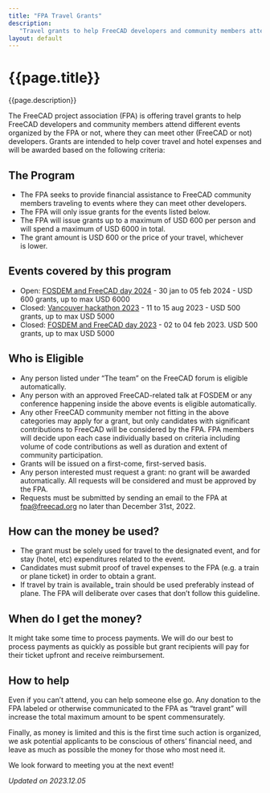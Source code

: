 ```yaml
---
title: "FPA Travel Grants"
description:
   "Travel grants to help FreeCAD developers and community members attend different gatherings and meetings"
layout: default
---
```


# {{page.title}}

{{page.description}}


The FreeCAD project association (FPA) is offering travel grants to help FreeCAD developers and community members attend different events organized by the FPA or not, where they can meet other (FreeCAD or not) developers. Grants are intended to help cover travel and hotel expenses and will be awarded based on the following criteria:

## The Program

- The FPA seeks to provide financial assistance to FreeCAD community members traveling to events where they can meet other developers.
- The FPA will only issue grants for the events listed below.
- The FPA will issue grants up to a maximum of USD 600 per person and will spend a maximum of USD 6000 in total.
- The grant amount is USD 600 or the price of your travel, whichever is lower.

## Events covered by this program

* Open: [FOSDEM and FreeCAD day 2024](https://blog.freecad.org/2023/10/31/fosdem-freecad-day-and-hackathon-2024/) - 30 jan to 05 feb 2024 - USD 600 grants, up to max USD 6000
* Closed: [Vancouver hackathon 2023](https://blog.freecad.org/2023/05/24/freecad-hackathon-11-13-august-2023/) - 11 to 15 aug 2023 - USD 500 grants, up to max USD 5000
* Closed: [FOSDEM and FreeCAD day 2023](https://github.com/FreeCAD/FPA/issues/22) - 02 to 04 feb 2023. USD 500 grants, up to max USD 5000

## Who is Eligible

- Any person listed under “The team” on the FreeCAD forum is eligible automatically.
- Any person with an approved FreeCAD-related talk at FOSDEM or any conference happening inside the above events is eligible automatically.
- Any other FreeCAD community member not fitting in the above categories may apply for a grant, but only candidates with significant contributions to FreeCAD will be considered by the FPA. FPA members will decide upon each case individually based on criteria   including volume of code contributions as well as duration and extent of community participation.
- Grants will be issued on a first-come, first-served basis.
- Any person interested must request a grant: no grant will be awarded automatically. All requests will be considered and must be approved by the FPA.
- Requests must be submitted by sending an email to the FPA at [fpa@freecad.org](mailto:fpa@freecad.org) no later than December 31st, 2022.

## How can the money be used?

- The grant must be solely used for travel to the designated event, and for stay (hotel, etc) expenditures related to the event.
- Candidates must submit proof of travel expenses to the FPA (e.g. a train or plane ticket) in order to obtain a grant.
- If travel by train is available„ train should be used preferably instead of plane. The FPA will deliberate over cases that don’t follow this guideline.

## When do I get the money?

It might take some time to process payments. We will do our best to process payments as quickly as possible but grant recipients will pay for their ticket upfront and receive reimbursement.  

## How to help

Even if you can’t attend, you can help someone else go. Any donation to the FPA labeled or otherwise communicated to the FPA as “travel grant” will increase the total maximum amount to be spent commensurately.  

Finally, as money is limited and this is the first time such action is organized, we ask potential applicants to be conscious of others’ financial need, and leave as much as possible the money for those who most need it.  

We look forward to meeting you at the next event!

*Updated on 2023.12.05*
